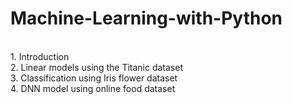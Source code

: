 # Machine-Learning-with-Python
<br>
1. Introduction 
<br>
2. Linear models using the Titanic dataset
<br>
3. Classification using Iris flower dataset 
<br>
4. DNN model using online food dataset
